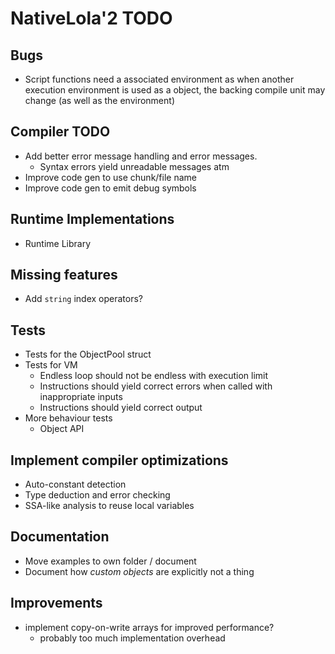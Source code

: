 # NativeLola'2 TODO

## Bugs
- Script functions need a associated environment as when another execution environment is used as a object, the backing compile unit may change (as well as the environment)

## Compiler TODO
- Add better error message handling and error messages.
  - Syntax errors yield unreadable messages atm
- Improve code gen to use chunk/file name
- Improve code gen to emit debug symbols

## Runtime Implementations
- Runtime Library

## Missing features
- Add `string` index operators?

## Tests
- Tests for the ObjectPool struct
- Tests for VM
  - Endless loop should not be endless with execution limit
  - Instructions should yield correct errors when called with inappropriate inputs
  - Instructions should yield correct output
- More behaviour tests
  - Object API

## Implement compiler optimizations
- Auto-constant detection
- Type deduction and error checking
- SSA-like analysis to reuse local variables

## Documentation
- Move examples to own folder / document
- Document how *custom objects* are explicitly not a thing

## Improvements
- implement copy-on-write arrays for improved performance?
  - probably too much implementation overhead

